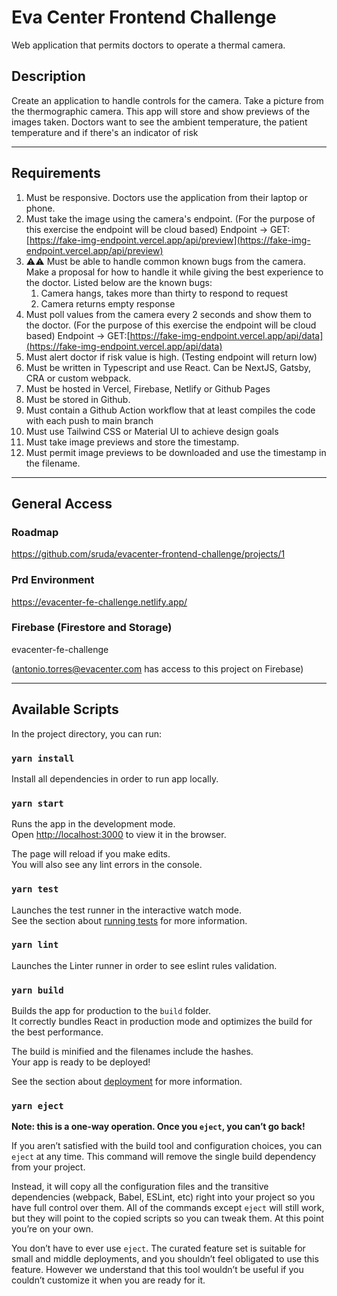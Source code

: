 # Eva Center Frontend Challenge

Web application that permits doctors to operate a thermal camera.

## Description

Create an application to handle controls for the camera. Take a picture from the thermographic camera. This app will store and show previews of the images taken. Doctors want to see the ambient temperature, the patient temperature and if there's an indicator of risk

---

## Requirements

1. Must be responsive. Doctors use the application from their laptop or phone.
2. Must take the image using the camera's endpoint. (For the purpose of this exercise the endpoint will be cloud based) Endpoint → GET:[https://fake-img-endpoint.vercel.app/api/preview](https://fake-img-endpoint.vercel.app/api/preview)
3. ⚠️⚠️ Must be able to handle common known bugs from the camera. Make a proposal for how to handle it while giving the best experience to the doctor. Listed below are the known bugs:
   1. Camera hangs, takes more than thirty to respond to request
   2. Camera returns empty response
4. Must poll values from the camera every 2 seconds and show them to the doctor. (For the purpose of this exercise the endpoint will be cloud based) Endpoint → GET:[https://fake-img-endpoint.vercel.app/api/data](https://fake-img-endpoint.vercel.app/api/data)
5. Must alert doctor if risk value is high. (Testing endpoint will return low)
6. Must be written in Typescript and use React. Can be NextJS, Gatsby, CRA or custom webpack.
7. Must be hosted in Vercel, Firebase, Netlify or Github Pages
8. Must be stored in Github.
9. Must contain a Github Action workflow that at least compiles the code with each push to main branch
10. Must use Tailwind CSS or Material UI to achieve design goals
11. Must take image previews and store the timestamp.
12. Must permit image previews to be downloaded and use the timestamp in the filename.

---

## General Access

### Roadmap

https://github.com/sruda/evacenter-frontend-challenge/projects/1

### Prd Environment

https://evacenter-fe-challenge.netlify.app/

### Firebase (Firestore and Storage)

evacenter-fe-challenge

(antonio.torres@evacenter.com has access to this project on Firebase)

---

## Available Scripts

In the project directory, you can run:

### `yarn install`

Install all dependencies in order to run app locally.

### `yarn start`

Runs the app in the development mode.\
Open [http://localhost:3000](http://localhost:3000) to view it in the browser.

The page will reload if you make edits.\
You will also see any lint errors in the console.

### `yarn test`

Launches the test runner in the interactive watch mode.\
See the section about [running tests](https://facebook.github.io/create-react-app/docs/running-tests) for more information.

### `yarn lint`

Launches the Linter runner in order to see eslint rules validation.

### `yarn build`

Builds the app for production to the `build` folder.\
It correctly bundles React in production mode and optimizes the build for the best performance.

The build is minified and the filenames include the hashes.\
Your app is ready to be deployed!

See the section about [deployment](https://facebook.github.io/create-react-app/docs/deployment) for more information.

### `yarn eject`

**Note: this is a one-way operation. Once you `eject`, you can’t go back!**

If you aren’t satisfied with the build tool and configuration choices, you can `eject` at any time. This command will remove the single build dependency from your project.

Instead, it will copy all the configuration files and the transitive dependencies (webpack, Babel, ESLint, etc) right into your project so you have full control over them. All of the commands except `eject` will still work, but they will point to the copied scripts so you can tweak them. At this point you’re on your own.

You don’t have to ever use `eject`. The curated feature set is suitable for small and middle deployments, and you shouldn’t feel obligated to use this feature. However we understand that this tool wouldn’t be useful if you couldn’t customize it when you are ready for it.
